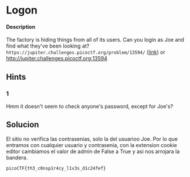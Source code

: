 # Logon

#### Description
The factory is hiding things from all of its users. Can you login as Joe and find what they've been looking at? `https://jupiter.challenges.picoctf.org/problem/13594/` ([link](https://jupiter.challenges.picoctf.org/problem/13594/)) or http://jupiter.challenges.picoctf.org:13594

## Hints
### 1
Hmm it doesn't seem to check anyone's password, except for Joe's?

## Solucion
El sitio no verifica las contrasenias, solo la del usuarioo Joe. Por lo que entramos con cualquier usuario y contrasenia, con la extension cookie editor cambiamos el valor de admin de False a True y asi nos arrojara la bandera.

`picoCTF{th3_c0nsp1r4cy_l1v3s_d1c24fef}`